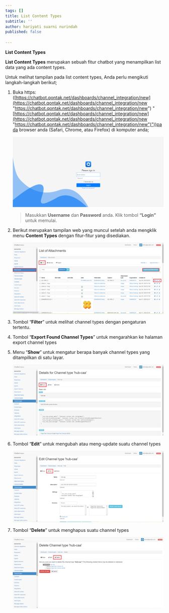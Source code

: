 ```yaml
---
tags: []
title: List Content Types
subtitle: ''
author: hariyati suarni nurindah
published: false

---
```

**List Content Types**

**List Content Types** merupakan sebuah fitur chatbot yang menampilkan list data yang ada content types.

Untuk melihat tampilan pada list content types, Anda perlu mengikuti langkah-langkah berikut;

1. Buka https: ([https://chatbot.qontak.net/dashboards/channel_integration/new](https://chatbot.qontak.net/dashboards/channel_integration/new "https://chatbot.qontak.net/dashboards/channel_integration/new") "[https://chatbot.qontak.net/dashboards/channel_integration/new](https://chatbot.qontak.net/dashboards/channel_integration/new "https://chatbot.qontak.net/dashboards/channel_integration/new")"))pada browser anda (Safari, Chrome, atau Firefox) di komputer anda;

   ![](/uploads/channell.PNG)

   > Masukkan **Username** dan **Password** anda. Klik tombol **“Login”** untuk memulai.
2. Berikut merupakan tampilan web yang muncul setelah anda mengklik menu **Content Types** dengan fitur-fitur yang disediakan.

   ![](/uploads/attachmentupdate1.PNG)
3. Tombol “**Filter**” untuk melihat channel types dengan pengaturan tertentu.
4. Tombol “**Export Found Channel Types**” untuk mengarahkan ke halaman export channel types
5. Menu “**Show**” untuk mengatur berapa banyak channel types yang ditampilkan di satu layar.

   ![](/uploads/channel-type-update2.PNG)
6. Tombol “**Edit**” untuk mengubah atau meng-update suatu channel types

   ![](/uploads/channel-type-update3.PNG)
7. Tombol “**Delete**” untuk menghapus suatu channel types

   ![](/uploads/channel-type-update4.PNG)
